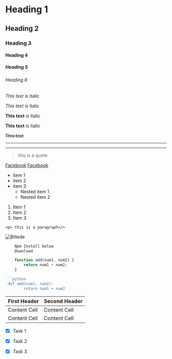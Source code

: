 <!-- Headings -->
# Heading 1
## Heading 2
### Heading 3
#### Heading 4
##### Heading 5
###### Heading 6

<!-- Italics -->
*This text* is italic

_This text_ is italic

<!-- Strong -->
**This text** is italic

__This text__ is italic

<!-- Strikethrough -->
~~This text~~

<!-- Horizontal Rule -->

---
___

<!-- Blockquotes -->
> this is a quote

<!-- Links -->
[Facebook](https://www.facebook.com)
[Facebook](https://www.facebook.com "Senior ebordtennis")
<!-- sidste link gør at man kan se hvilken specifik side når du tager musen over linket. -->

<!-- UL -->
* item 1
* item 2
* item 3
    * Nested item 1
    * Nested item 2

<!-- OL -->
1. Item 1
2. Item 2
3. Item 3

<!-- Inline code block -->
`<p> this is a paragraph</>`

<!-- Images -->
![Billede](https://upload.wikimedia.org/wikipedia/commons/2/24/LEGO_logo.svg)

<!-- det var generelt markdown -->

<!-- github markdown -->

<!-- Code blocks -->
```bash
    Npm Install below
    Download
```

```javascript
    function add(num1, num2) {
        return num1 + num2;
    }

```python
 def add(num1, num2):
        return num1 + num2
```
<!-- tror at man skal have python extension uden at være sikker -->


<!-- Tabeller -->
| First Header  | Second Header |
| ------------- | ------------- |
| Content Cell  | Content Cell  |
| Content Cell  | Content Cell  |
<!-- OBS bare kopier teksten her da det vil være svært at skrive manuelt jeg kunne ihvertfald ikke finde ud af det -->

<!-- Task list -->
* [x] Task 1
* [x] Task 2
* [x] Task 3










